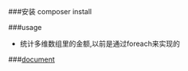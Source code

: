 ###安装
composer install


###usage

* 统计多维数组里的金额,以前是通过foreach来实现的

###[document](http://www.golaravel.com/laravel/docs/5.1/collections/#creating-collections)